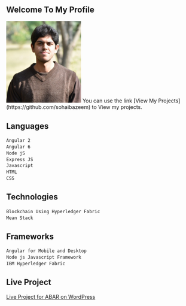 ## Welcome To My Profile
<img src="https://github.com/sohaibazeem/SohaibAzeem/blob/master/images/SquarePic_20190407_23530027%20(1).jpg" width=200>
You can use the link [View My Projects](https://github.com/sohaibazeem) to View my projects.

## Languages
```markdown
Angular 2 
Angular 6
Node jS
Express JS
Javascript
HTML
CSS
```

## Technologies
```markdown
Blockchain Using Hyperledger Fabric
Mean Stack
```

## Frameworks
```markdown
Angular for Mobile and Desktop
Node js Javascript Framework
IBM Hyperledger Fabric
```

## Live Project

[Live Project for ABAR on WordPress](https://www.anybodybutarepublican.com/)



